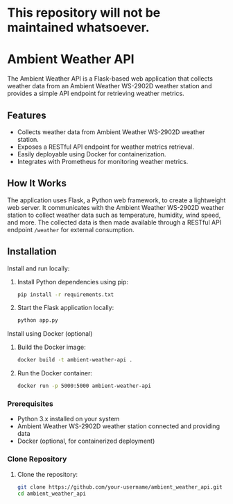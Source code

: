 # This repository will not be maintained whatsoever.

# Ambient Weather API

The Ambient Weather API is a Flask-based web application that collects weather data from an Ambient Weather WS-2902D weather station and provides a simple API endpoint for retrieving weather metrics.

## Features

- Collects weather data from Ambient Weather WS-2902D weather station.
- Exposes a RESTful API endpoint for weather metrics retrieval.
- Easily deployable using Docker for containerization.
- Integrates with Prometheus for monitoring weather metrics.

## How It Works

The application uses Flask, a Python web framework, to create a lightweight web server. It communicates with the Ambient Weather WS-2902D weather station to collect weather data such as temperature, humidity, wind speed, and more. The collected data is then made available through a RESTful API endpoint `/weather` for external consumption.

## Installation

Install and run locally:
1. Install Python dependencies using pip:
   ```bash
   pip install -r requirements.txt

2. Start the Flask application locally:
   ```bash
   python app.py

Install using Docker (optional)
1. Build the Docker image:
   ```bash
   docker build -t ambient-weather-api .

2. Run the Docker container:
   ```bash
   docker run -p 5000:5000 ambient-weather-api

### Prerequisites

- Python 3.x installed on your system
- Ambient Weather WS-2902D weather station connected and providing data
- Docker (optional, for containerized deployment)

### Clone Repository

1. Clone the repository:
   ```bash
   git clone https://github.com/your-username/ambient_weather_api.git
   cd ambient_weather_api
